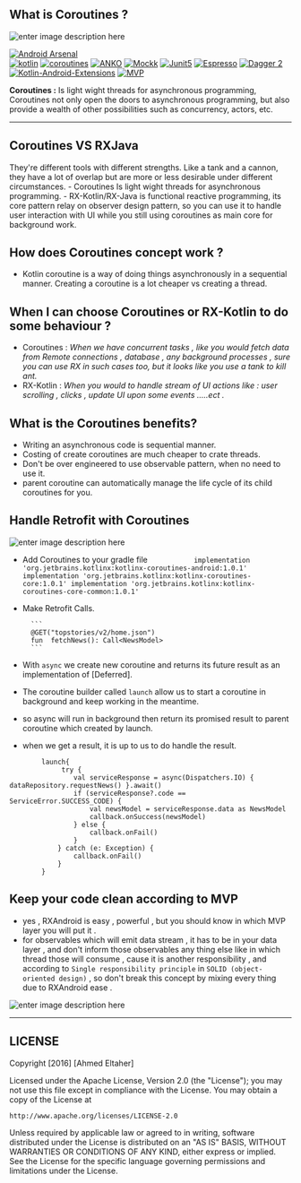 

**What is Coroutines ?**
-------------------

![enter image description here](https://github.com/ahmedeltaher/Kotlin-MVP/blob/migrate-rxjava-to-coroutines/readme-images/androkotlin.png?raw=true "Kotlin logo.png")



[![Android Arsenal](https://img.shields.io/badge/Android%20Arsenal-android--best--practices-brightgreen.svg?style=flat)](https://android-arsenal.com/details/3/4975)  
 [![kotlin](https://img.shields.io/badge/Kotlin-1.3-brightgreen.svg)](https://kotlinlang.org/)  [![coroutines](https://img.shields.io/badge/coroutines-asynchronous-red.svg)](https://kotlinlang.or/docs/reference/coroutines-overview.html) [![ANKO](https://img.shields.io/badge/Anko-commons-blue.svg)](https://github.com/Kotlin/anko) [![Mockk](https://img.shields.io/badge/Mockk-testing-yellow.svg)](https://mockk.io/)      [![Junit5](https://img.shields.io/badge/Junit5-testing-yellowgreen.svg)](https://junit.org/junit5/)   [![Espresso](https://img.shields.io/badge/Espresso-testing-lightgrey.svg)](https://developer.android.com/training/testing/espresso/)  [![Dagger 2](https://img.shields.io/badge/Dagger-2-orange.svg)](https://google.github.io/dagger/)  [![Kotlin-Android-Extensions ](https://img.shields.io/badge/Kotlin--Android--Extensions-plugin-red.svg)](https://kotlinlang.org/docs/tutorials/android-plugin.html) [![MVP ](https://img.shields.io/badge/Clean--Code-MVP-brightgreen.svg)](https://github.com/googlesamples/android-architecture) 
 

 **Coroutines :**
Is light wight threads for asynchronous programming, Coroutines not only open the doors to 
asynchronous programming, but also provide a wealth of other possibilities such as concurrency, actors, etc. 

----------

**Coroutines VS RXJava**
-------------------
They're different tools with different strengths. Like a tank and a cannon, they have a lot of overlap but are more or less desirable under different circumstances.
        - Coroutines Is light wight threads for asynchronous programming.
        - RX-Kotlin/RX-Java is functional reactive programming, its core pattern relay on 
        observer design pattern, so you can use it to handle user interaction with UI while you 
        still using coroutines as main core for background work.
			
**How does Coroutines concept work ?**
------------
 - Kotlin coroutine is a way of doing things asynchronously in a sequential manner. Creating a coroutine is a lot cheaper vs creating a thread.


**When I can choose Coroutines or RX-Kotlin to do some behaviour ?**
--------------------------
 - Coroutines : *When we have concurrent tasks , like you would fetch data from Remote connections 
 , database , any background processes , sure you can use RX in such cases too, but it looks like
  you use a tank to kill ant.* 
 - RX-Kotlin : *When you would to handle stream of UI actions like : user scrolling , clicks , 
 update UI upon some events .....ect .*
 

**What is the Coroutines benefits?**
-----------------------------

 - Writing an asynchronous code is sequential manner.
 - Costing of create coroutines are much cheaper to crate threads.
 - Don't be over engineered to use observable pattern, when no need to use it.
 - parent coroutine can automatically manage the life cycle of its child coroutines for you.  


**Handle Retrofit with Coroutines**
-----------------------------

![enter image description here](https://github.com/ahmedeltaher/Kotlin-MVP/blob/migrate-rxjava-to-coroutines/readme-images/8399.png "retrofit-reactivex-300x150.png")

 - Add Coroutines to your gradle file 
            ```           
           implementation 'org.jetbrains.kotlinx:kotlinx-coroutines-android:1.0.1'
           implementation 'org.jetbrains.kotlinx:kotlinx-coroutines-core:1.0.1'
           implementation 'org.jetbrains.kotlinx:kotlinx-coroutines-core-common:1.0.1'
            ```

 - Make Retrofit Calls.
		 	     	
	     ```
	     @GET("topstories/v2/home.json")
         fun  fetchNews(): Call<NewsModel>
	     ```
	     
 - With ```async``` we create new coroutine and returns its future result as an implementation of [Deferred].
 - The coroutine builder called ```launch``` allow us to start a coroutine in background and keep working in the meantime.
 - so async will run in background then return its promised result to parent coroutine which 
 created by launch. 
 - when we get a result, it is up to us to do handle the result.
```
        launch{
             try {
                val serviceResponse = async(Dispatchers.IO) { dataRepository.requestNews() }.await()
                if (serviceResponse?.code == ServiceError.SUCCESS_CODE) {
                    val newsModel = serviceResponse.data as NewsModel
                    callback.onSuccess(newsModel)
                } else {
                    callback.onFail()
                }
            } catch (e: Exception) {
                callback.onFail()
            }
        }
```

**Keep your code clean according to MVP**
-----------------------------
 - yes , RXAndroid is easy , powerful , but you should know in which MVP
          layer you will put it .
 - for observables which will emit data stream , it has to be in your
   data layer , and don't inform those observables any thing else like
   in which thread those will consume , cause it is another
   responsibility , and according to `Single responsibility principle`
   in `SOLID (object-oriented design)` , so don't break this concept by
   mixing every thing due to RXAndroid ease .


![enter image description here](https://lh3.googleusercontent.com/-C7BXAK1LhZk/WGFSXnV6UvI/AAAAAAAAHiw/7-r9dmdNyAIsjsOueZICV7PSoLtkPOEBACLcB/s0/MVP.jpg "MVP.jpg")



----------
**LICENSE**
-------------------


Copyright [2016] [Ahmed Eltaher]

Licensed under the Apache License, Version 2.0 (the "License");
you may not use this file except in compliance with the License.
You may obtain a copy of the License at

    http://www.apache.org/licenses/LICENSE-2.0

Unless required by applicable law or agreed to in writing, software
distributed under the License is distributed on an "AS IS" BASIS,
WITHOUT WARRANTIES OR CONDITIONS OF ANY KIND, either express or implied.
See the License for the specific language governing permissions and
limitations under the License.
